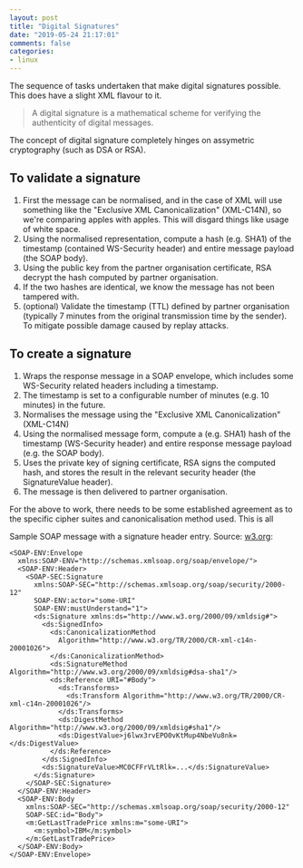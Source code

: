 ```yaml
---
layout: post
title: "Digital Signatures"
date: "2019-05-24 21:17:01"
comments: false
categories:
- linux
---
```


The sequence of tasks undertaken that make digital signatures possible. This does have a slight XML flavour to it.

> A digital signature is a mathematical scheme for verifying the authenticity of digital messages.

The concept of digital signature completely hinges on assymetric cryptography (such as DSA or RSA).


## To validate a signature

1. First the message can be normalised, and in the case of XML will use something like the "Exclusive XML Canonicalization" (XML-C14N), so we're comparing apples with apples. This will disgard things like usage of white space.
1. Using the normalised representation, compute a hash (e.g. SHA1) of the timestamp (contained WS-Security header) and entire message payload (the SOAP body).
1. Using the public key from the partner organisation certificate, RSA decrypt the hash computed by partner organisation.
1. If the two hashes are identical, we know the message has not been tampered with.
1. (optional) Validate the timestamp (TTL) defined by partner organisation (typically 7 minutes from the original transmission time by the sender). To mitigate possible damage caused by replay attacks.

## To create a signature

1. Wraps the response message in a SOAP envelope, which includes some WS-Security related headers including a timestamp.
1. The timestamp is set to a configurable number of minutes (e.g. 10 minutes) in the future.
1. Normalises the message using the "Exclusive XML Canonicalization" (XML-C14N)
1. Using the normalised message form, compute a (e.g. SHA1) hash of the timestamp (WS-Security header) and entire response message payload (e.g. the SOAP body).
1. Uses the private key of signing certificate, RSA signs the computed hash, and stores the result in the relevant security header (the SignatureValue header).
1. The message is then delivered to partner organisation.


For the above to work, there needs to be some established agreement as to the specific cipher suites and canonicalisation method used. This is all 

Sample SOAP message with a signature header entry. Source: [w3.org](https://www.w3.org/TR/2001/NOTE-SOAP-dsig-20010206/):

    <SOAP-ENV:Envelope
      xmlns:SOAP-ENV="http://schemas.xmlsoap.org/soap/envelope/">
      <SOAP-ENV:Header>
        <SOAP-SEC:Signature
          xmlns:SOAP-SEC="http://schemas.xmlsoap.org/soap/security/2000-12"
          SOAP-ENV:actor="some-URI"
          SOAP-ENV:mustUnderstand="1">
          <ds:Signature xmlns:ds="http://www.w3.org/2000/09/xmldsig#">
            <ds:SignedInfo>
              <ds:CanonicalizationMethod   
                Algorithm="http://www.w3.org/TR/2000/CR-xml-c14n-20001026">
              </ds:CanonicalizationMethod>
              <ds:SignatureMethod Algorithm="http://www.w3.org/2000/09/xmldsig#dsa-sha1"/>
              <ds:Reference URI="#Body">
                <ds:Transforms>
                  <ds:Transform Algorithm="http://www.w3.org/TR/2000/CR-xml-c14n-20001026"/>
                </ds:Transforms>
                <ds:DigestMethod Algorithm="http://www.w3.org/2000/09/xmldsig#sha1"/>
                <ds:DigestValue>j6lwx3rvEPO0vKtMup4NbeVu8nk=</ds:DigestValue>
              </ds:Reference>
            </ds:SignedInfo>
            <ds:SignatureValue>MC0CFFrVLtRlk=...</ds:SignatureValue>
          </ds:Signature>
        </SOAP-SEC:Signature>
      </SOAP-ENV:Header>
      <SOAP-ENV:Body 
        xmlns:SOAP-SEC="http://schemas.xmlsoap.org/soap/security/2000-12"
        SOAP-SEC:id="Body">
        <m:GetLastTradePrice xmlns:m="some-URI">
          <m:symbol>IBM</m:symbol>
        </m:GetLastTradePrice>
      </SOAP-ENV:Body>
    </SOAP-ENV:Envelope>


